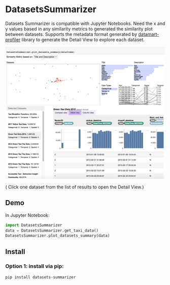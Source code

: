 # DatasetsSummarizer

Datasets Summarizer is compatible with Jupyter Notebooks. Need the x and y values based in any similarity metrics to generated the similarity plot between datasets. Supports the metadata format generated by [datamart-profiler](https://docs.auctus.vida-nyu.org/python/datamart-profiler.html#) library to generate the Detail View to explore each dataset.


![System screen](https://github.com/soniacq/DatasetsVis/blob/main/DatasetsSummarizer/imgs/datasets_summarizer_view.png)

( Click one dataset from the list of results to open the Detail View.)

## Demo

In Jupyter Notebook:
```Python
import DatasetsSummarizer
data = DatasetsSummarizer.get_taxi_data()
DatasetsSummarizer.plot_datasets_summary(data)
```

## Install

### Option 1: install via pip:
~~~~
pip install datasets-summarizer
~~~~

